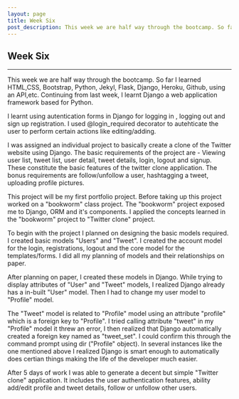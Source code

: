 ```yaml
---
layout: page
title: Week Six
post_description: This week we are half way through the bootcamp. So far I learned HTML,CSS, Bootstrap, Python, Jekyl, Flask, Django, Heroku, Github ...
---
```

<div class="post">
<h2>
    Week Six
</h2>
<hr>
This week we are half way through the bootcamp. So far I learned HTML,CSS, Bootstrap, Python, Jekyl, Flask, Django, Heroku, Github, using an API,etc. Continuing from last week, I learnt Django a web application framework based for Python.

I learnt using autentication forms in Django for logging in , logging out and sign up registration. I used @login_required decorator to autehticate the user to perform certain actions like editing/adding.

I was assigned an individual project to basically create a clone of the Twitter website using Django. The basic requirements of the project are - Viewing user list, tweet list, user detail, tweet details, login, logout and signup. These constitute the basic features of the twitter clone application. The bonus requirements are follow/unfollow a user, hashtagging a tweet, uploading profile pictures.

This project will be my first portfolio project. Before taking up this project worked on a "bookworm" class project. The "bookworm" project exposed me to Django, ORM and it's components. I applied the concepts learned in the "bookworm" project to "Twitter clone" project.

To begin with the project I planned on designing the basic models required. I created basic models "Users" and "Tweet". I created the account model for the login, registrations, logout and the core model for the templates/forms. I did all my planning of models and their relationships on paper.

After planning on paper, I created these models in Django. While trying to display attributes of "User" and "Tweet" models, I realized Django already has a in-built "User" model. Then I had to change my user model to "Profile" model.

The "Tweet" model is related to "Profile" model using an attribute "profile" which is a foreign key to "Profile". I tried calling attribute "tweet" in my "Profile" model it threw an error, I then realized that Django automatically created a foreign key named as "tweet_set". I could confirm this through the command prompt using dir ("Profile" object). In several instances like the one mentioned above I realized Django is smart enough to automatically does certian things making the life of the developer much easier.

After 5 days of work I was able to generate a decent but simple "Twitter clone" application. It includes the user authentication features, ability add/edit profile and tweet details, follow or unfollow other users.


</div>

